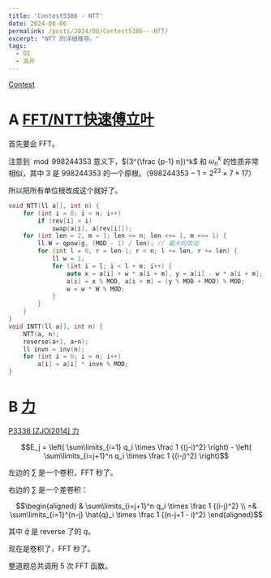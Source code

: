 ```yaml
---
title: 'Contest5386 - NTT'
date: 2024-08-06
permalink: /posts/2024/08/Contest5386---NTT/
excerpt: "NTT 的详细推导。"
tags:
  - OI
  - 高开
---
```


[Contest](https://www.xmoj.tech/contest.php?cid=5386)

# A [FFT/NTT快速傅立叶](https://www.xmoj.tech/problem.php?id=2120)

首先要会 FFT。

注意到 $\bmod 998244353$ 意义下，$(3^{\frac {p-1} n})^k$ 和 $\omega_n^k$ 的性质非常相似，其中 $3$ 是 $998244353$ 的一个原根。（$998244353 - 1 = 2^{23} \times 7 \times 17$）

所以把所有单位根改成这个就好了。

```cpp
void NTT(ll a[], int n) {
    for (int i = 0; i < n; i++)
        if (rev[i] > i)
            swap(a[i], a[rev[i]]);
    for (int len = 2, m = 1; len <= n; len <<= 1, m <<= 1) {
        ll W = qpow(g, (MOD - 1) / len); // 最大的改动
        for (int l = 0, r = len-1; r < n; l += len, r += len) {
            ll w = 1;
            for (int i = l; i < l + m; i++) {
                auto x = a[i] + w * a[i + m], y = a[i] - w * a[i + m];
                a[i] = x % MOD, a[i + m] = (y % MOD + MOD) % MOD;
                w = w * W % MOD;
            }
        }
    }
}
void INTT(ll a[], int n) {
    NTT(a, n);
    reverse(a+1, a+n);
    ll invn = inv(n);
    for (int i = 0; i < n; i++)
        a[i] = a[i] * invn % MOD;
}
```

# B [力](https://www.xmoj.tech/problem.php?id=2128)

[P3338 [ZJOI2014] 力](https://www.luogu.com.cn/problem/P3338)

$$E_j = \left( \sum\limits_{i=1} q_i \times \frac 1 {(j-i)^2} \right) - \left( \sum\limits_{i=j+1}^n q_i \times \frac 1 {(i-j)^2} \right)$$

左边的 $\sum$ 是一个卷积，FFT 秒了。

右边的 $\sum$ 是一个差卷积：

$$\begin{aligned}
    & \sum\limits_{i=j+1}^n q_i \times \frac 1 {(i-j)^2} \\
    =& \sum\limits_{i=1}^{n-j} \hat{q}_i \times \frac 1 {(n-j+1 - i)^2}
\end{aligned}$$

其中 $\hat{q}$ 是 reverse 了的 $q$。

现在是卷积了，FFT 秒了。

整道题总共调用 $5$ 次 FFT 函数。